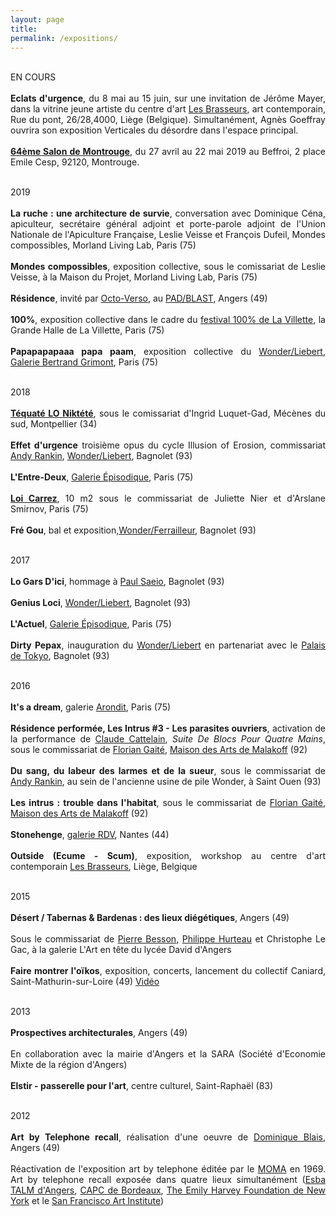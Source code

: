 ```yaml
---
layout: page
title: 
permalink: /expositions/
---
```


<p style="text-align:justify">
<br />
EN COURS
<br>
<br><span style="font-weight: bold;">Eclats d'urgence</span>, du 8 mai au 15 juin, sur une invitation de Jérôme Mayer, dans la vitrine jeune artiste du centre d'art <a href="#" onclick='window.open("http://www.lesbrasseurs.org/p/francois-dufeil-fr.html");return false;'>Les Brasseurs</a>, art contemporain, Rue du pont, 26/28,4000, Liège (Belgique). 
Simultanément, Agnès Goeffray ouvrira son exposition Verticales du désordre dans l'espace principal.
<br>
<br> <span style="font-weight: bold;"><a href="#" onclick='window.open("http://www.salondemontrouge.com/548-l-exposition-2019.htm");return false;'>64ème Salon de Montrouge</a></span>, du 27 avril au 22 mai 2019 au Beffroi, 2 place Emile Cesp, 92120, Montrouge.

<p style="text-align:justify">
<br />
2019
<br>
<br> <span style="font-weight: bold;">La ruche : une architecture de survie</span>, conversation avec Dominique Céna, apiculteur, secrétaire général adjoint et porte-parole adjoint de l'Union Nationale de l'Apiculture Française, Leslie Veisse et François Dufeil, Mondes compossibles, Morland Living Lab, Paris (75)
<br>
<br> <span style="font-weight: bold;">Mondes compossibles</span>, exposition collective, sous le comissariat de Leslie Veisse, à la Maison du Projet, Morland Living Lab, Paris (75)
<br>
<br><span style="font-weight: bold;">Résidence</span>, invité par <a href="#" onclick='window.open("https://www.facebook.com/octoverso/");return false;'>Octo-Verso</a>, au <a href="#" onclick='window.open("http://www.collectifblast.com/presentation/");return false;'>PAD/BLAST</a>, Angers (49)
<br>
<br><span style="font-weight: bold;">100%</span>, exposition collective dans le cadre du <a href="#" onclick='window.open("https://lavillette.com/tag/festival-100_t113/1");return false;'> festival 100% de La Villette</a>, la Grande Halle de La Villette, Paris (75)
<br> 
<br><span style="font-weight: bold;">Papapapapaaa papa paam</span>, exposition collective du <a href="#" onclick='window.open("https://lewonder.com/");return false;'>Wonder/Liebert</a>, <a href="#" onclick='window.open("http://www.bertrandgrimont.com/");return false;'>Galerie Bertrand Grimont</a>, Paris (75)
</p>

<p style="text-align:justify">
<br />
2018
<br>
<br> <span style="font-weight: bold;"><a href="#" onclick='window.open("https://www.enrevenantdelexpo.com/2018/09/20/tequate-lo-niktete-le-wonder-liebert-montpellier/");return false;'>Téquaté LO Niktété</a></span>, sous le comissariat d'Ingrid Luquet-Gad, Mécènes du sud, Montpellier (34)
<br>
<br> <span style="font-weight: bold;">Effet d'urgence</span> troisi&egrave;me opus du cycle Illusion of Erosion, commissariat <a href="#" onclick='window.open("http://andy-rankin.com/");return false;'>Andy Rankin</a>, <a href="#" onclick='window.open("https://lewonder.com/");return false;'>Wonder/Liebert</a>, Bagnolet (93)
<br>
<br> <span style="font-weight: bold;">L'Entre-Deux</span>, <a href="#" onclick='window.open("https://www.facebook.com/lagalerie.episodique");return false;'>Galerie &Eacute;pisodique</a>, Paris (75)
<br>
<br> <span style="font-weight: bold;"><a href="#" onclick='window.open("http://loicarrez.xyz");return false;'>Loi Carrez</a></span>, 10 m2 sous le commissariat de Juliette Nier et d'Arslane Smirnov, Paris (75)
<br>
<br> <span style="font-weight: bold;">Fré Gou</span>, bal et exposition,<a href="#" onclick='window.open("https://lewonder.com/");return false;'>Wonder/Ferrailleur</a>, Bagnolet (93)
</p>

<p style="text-align:justify">
<br />
2017
<br>
<br> <span style="font-weight: bold;">Lo Gars D'ici</span>, hommage à <a href="#" onclick='window.open("http://saeio.paris/");return false;'>Paul Saeio</a>, Bagnolet (93)
<br>
<br> <span style="font-weight: bold;">Genius Loci</span>, <a href="#" onclick='window.open("https://www.facebook.com/WONDER.LIEBERT/");return false;'>Wonder/Liebert</a>, Bagnolet (93)
<br>
<br> <span style="font-weight: bold;">L'Actuel</span>, <a href="#" onclick='window.open("https://www.facebook.com/lagalerie.episodique");return false;'>Galerie &Eacute;pisodique</a>, Paris (75)
<br> 
<br> <span style="font-weight: bold;">Dirty Pepax</span>,  inauguration du <a href="#" onclick='window.open("https://www.facebook.com/WONDER.LIEBERT/");return false;'>Wonder/Liebert</a> en partenariat avec le <a href="#" onclick='window.open("http://www.palaisdetokyo.com/");return false;'>Palais de Tokyo</a>, Bagnolet (93)
</p>

<p style="text-align:justify">
<br />
2016
<br>
<br> <span style="font-weight: bold;">It's a dream</span>, galerie <a href="#" onclick='window.open("http://arondit.com/");return false;'>Arondit</a>, Paris (75)
<br>
<br> <span style="font-weight: bold;">R&eacute;sidence perform&eacute;e, Les Intrus #3 - Les parasites ouvriers</span>, activation de la performance de <a href="#" onclick='window.open("http://www.claudecattelain.com/");return false;'>Claude Cattelain</a>, <span style="font-style: italic;">Suite
De Blocs Pour Quatre Mains</span>, sous le commissariat de <a href="#" onclick='window.open("http://floriangaite.fr/accueil/");return false;'>Florian Gait&eacute;</a>, <a href="#" onclick='window.open("http://maisondesarts.malakoff.fr/");return false;'>Maison des Arts de Malakoff</a> (92)
<br>
<br> <span style="font-weight: bold;">Du sang, du labeur des larmes et de la sueur</span>, sous le commissariat de <a href="#" onclick='window.open("http://andy-rankin.com/");return false;'>Andy Rankin</a>, au sein de l'ancienne usine de pile Wonder, &agrave; Saint Ouen (93)
<br>
<br> <span style="font-weight: bold;">Les intrus : trouble dans l'habitat</span>, sous le commissariat de <a href="#" onclick='window.open("http://floriangaite.fr/accueil/");return false;'>Florian Gait&eacute;</a>, <a href="#" onclick='window.open("http://maisondesarts.malakoff.fr/");return false;'>Maison des Arts de Malakoff</a> (92)
<br>
<br> <span style="font-weight: bold;">Stonehenge</span>, <a href="#" onclick='window.open("http://galerierdv.com/");return false;'>galerie RDV</a>, Nantes (44)
<br>
<br> <span style="font-weight: bold;">Outside (Ecume - Scum)</span>, exposition, workshop au centre d'art contemporain <a href="#" onclick='window.open("http://www.lesbrasseurs.org/");return false;'>Les Brasseurs</a>, Li&egrave;ge, Belgique
</p>

<p style="text-align:justify">
<br />
2015
<br>
<br> <span style="font-weight: bold;"> D&eacute;sert / Tabernas & Bardenas : des lieux di&eacute;g&eacute;tiques</span>, Angers (49)
<br>
<br> Sous le commissariat de <a href="#" onclick='window.open("http://www.reseaux-artistes.fr/dossiers/pierre-besson?lng=fr");return false;'>Pierre Besson</a>, <a href="#" onclick='window.open("http://www.hurteau.org/");return false;'>Philippe Hurteau</a> et Christophe Le Gac, &agrave;  la galerie L'Art en t&ecirc;te du lyc&eacute;e David d'Angers
<br>
<br> <span style="font-weight: bold;">Faire montrer l'o&iuml;kos</span>, exposition, concerts, lancement du collectif Caniard, Saint-Mathurin-sur-Loire (49) <a href="#" onclick='window.open("https://www.youtube.com/watch?v=8jVoWUsMYk8");return false;'>Vid&eacute;o</a> 
</p>

<p style="text-align:justify">
<br />
2013
<br>
<br> <span style="font-weight: bold;">Prospectives architecturales</span>, Angers (49)
<br>
<br> En collaboration avec la mairie d'Angers et la SARA (Soci&eacute;t&eacute; d'Economie Mixte de la r&eacute;gion d'Angers)
<br>
<br> <span style="font-weight: bold;">Elstir - passerelle pour l'art</span>, centre culturel, Saint-Rapha&euml;l (83)
</p>

<p style="text-align:justify">
<br />
2012
<br>
<br> <span style="font-weight: bold;">Art by Telephone recall</span>, r&eacute;alisation d'une oeuvre de <a href="#" onclick='window.open("https://fr.wikipedia.org/wiki/Dominique_Blais");return false;'>Dominique Blais</a>, Angers (49)
<br>
<br> R&eacute;activation de l'exposition art by telephone &eacute;dit&eacute;e par le <a href="#" onclick='window.open("https://www.moma.org/");return false;'>MOMA</a> en 1969. Art by telephone recall expos&eacute;e dans quatre lieux simultan&eacute;ment (<a href="#" onclick='window.open("http://angers.esba-talm.fr/");return false;'>Esba TALM d'Angers</a>, <a href="#" onclick='window.open("http://www.capc-bordeaux.fr/");return false;'>CAPC de Bordeaux</a>, <a href="#" onclick='window.open("http://emilyharveyfoundation.org/");return false;'>The Emily Harvey Foundation de New York</a> et le <a href="#" onclick='window.open("http://www.sfai.edu/");return false;'>San Francisco Art Institute</a>)
</p>

